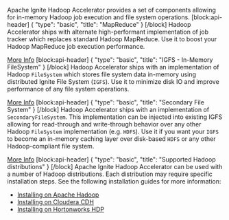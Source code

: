 Apache Ignite Hadoop Accelerator provides a set of components allowing for in-memory Hadoop job execution and file system operations. 
[block:api-header]
{
  "type": "basic",
  "title": "MapReduce"
}
[/block]
Hadoop Accelerator ships with alternate high-performant implementation of job tracker which replaces standard Hadoop MapReduce. Use it to boost your Hadoop MapReduce job execution performance.

[More Info](doc:map-reduce) 
[block:api-header]
{
  "type": "basic",
  "title": "IGFS - In-Memory FileSystem"
}
[/block]
Hadoop Accelerator ships with an implementation of Hadoop `FileSystem` which stores file system data in-memory using distributed Ignite File System (`IGFS`).  Use it to minimize disk IO and improve performance of any file system operations.

[More Info](doc:file-system)
[block:api-header]
{
  "type": "basic",
  "title": "Secondary File System"
}
[/block]
Hadoop Accelerator ships with an implementation of `SecondaryFileSystem`. This implementation can be injected into existing IGFS allowing for read-through and write-through behavior over any other Hadoop `FileSystem` implementation (e.g. `HDFS`). Use it if you want your `IGFS` to become an in-memory caching layer over disk-based `HDFS` or any other Hadoop-compliant file system.

[More Info](doc:secondary-file-system)
[block:api-header]
{
  "type": "basic",
  "title": "Supported Hadoop distributions"
}
[/block]
Apache Ignite Hadoop Accelerator can be used with a number of Hadoop distributions. Each distribution may require specific installation steps. 
See the following installation guides for more information:
  * [Installing on Apache Hadoop](doc:installing-on-apache-hadoop)
  * [Installing on Cloudera CDH](doc:installing-on-cloudera-cdh)
  * [Installing on Hortonworks HDP](doc:installing-on-hortonworks-hdp)
